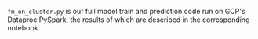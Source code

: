 `fm_on_cluster.py` is our full model train and prediction code run on GCP's Dataproc PySpark, the results of which are described in the corresponding notebook.

